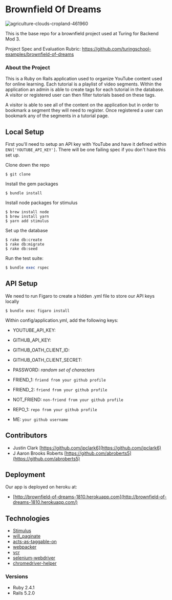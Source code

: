 # Brownfield Of Dreams

![agriculture-clouds-cropland-461960](https://user-images.githubusercontent.com/40776966/52017905-fa5b4500-24a5-11e9-87b5-e68f349174fd.jpg)

This is the base repo for a brownfield project used at Turing for Backend Mod 3.

Project Spec and Evaluation Rubric: https://github.com/turingschool-examples/brownfield-of-dreams

### About the Project

This is a Ruby on Rails application used to organize YouTube content used for online learning. Each tutorial is a playlist of video segments. Within the application an admin is able to create tags for each tutorial in the database. A visitor or registered user can then filter tutorials based on these tags.

A visitor is able to see all of the content on the application but in order to bookmark a segment they will need to register. Once registered a user can bookmark any of the segments in a tutorial page.

## Local Setup

First you'll need to setup an API key with YouTube and have it defined within `ENV['YOUTUBE_API_KEY']`. There will be one failing spec if you don't have this set up.

Clone down the repo
```
$ git clone
```

Install the gem packages
```
$ bundle install
```

Install node packages for stimulus
```
$ brew install node
$ brew install yarn
$ yarn add stimulus
```

Set up the database
```
$ rake db:create
$ rake db:migrate
$ rake db:seed
```

Run the test suite:
```ruby
$ bundle exec rspec
```

## API Setup
We need to run Figaro to create a hidden .yml file to store our API keys locally

```
$ bundle exec figaro install
```

Within config/application.yml, add the following keys:

* YOUTUBE_API_KEY:
* GITHUB_API_KEY:

* GITHUB_OATH_CLIENT_ID:
* GITHUB_OATH_CLIENT_SECRET:

* PASSWORD: *random set of characters*

* FRIEND_1:     `friend from your github profile`
* FRIEND_2:     `friend from your github profile`
* NOT_FRIEND:   `non-friend from your github profile`
* REPO_1:       `repo from your github profile`
* ME:           `your github username`

## Contributors

* Justin Clark  [https://github.com/jpclark6](https://github.com/jpclark6)
* J Aaron Brooks Roberts  [https://github.com/abroberts5](https://github.com/abroberts5)

## Deployment

Our app is deployed on heroku at:

* [http://brownfield-of-dreams-1810.herokuapp.com](http://brownfield-of-dreams-1810.herokuapp.com/)

## Technologies
* [Stimulus](https://github.com/stimulusjs/stimulus)
* [will_paginate](https://github.com/mislav/will_paginate)
* [acts-as-taggable-on](https://github.com/mbleigh/acts-as-taggable-on)
* [webpacker](https://github.com/rails/webpacker)
* [vcr](https://github.com/vcr/vcr)
* [selenium-webdriver](https://www.seleniumhq.org/docs/03_webdriver.jsp)
* [chromedriver-helper](http://chromedriver.chromium.org/)

### Versions
* Ruby 2.4.1
* Rails 5.2.0
